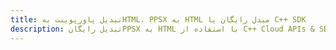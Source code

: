 ---title: تبدیل پاورپوینت بهHTML، PPSX به HTML مبدل رایگان یا C++ SDKdescription: تبدیل رایگانPPSX به HTML با استفاده از C++ Cloud APIs & SDK. همچنین اسناد Microsoft PowerPoint را در Cloud ایجاد، ویرایش و رندر کنید.---